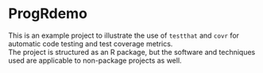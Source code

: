 # ProgRdemo

This is an example project to illustrate the use of `testthat` and `covr` for automatic code testing and test coverage metrics.  
The project is structured as an R package, but the software and techniques used are applicable to non-package projects as well.

